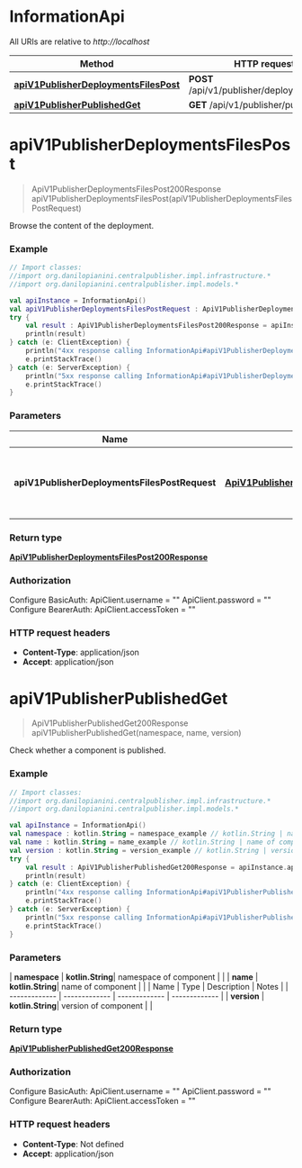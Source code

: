 # InformationApi

All URIs are relative to *http://localhost*

| Method | HTTP request | Description |
| ------------- | ------------- | ------------- |
| [**apiV1PublisherDeploymentsFilesPost**](InformationApi.md#apiV1PublisherDeploymentsFilesPost) | **POST** /api/v1/publisher/deployments/files |  |
| [**apiV1PublisherPublishedGet**](InformationApi.md#apiV1PublisherPublishedGet) | **GET** /api/v1/publisher/published |  |


<a id="apiV1PublisherDeploymentsFilesPost"></a>
# **apiV1PublisherDeploymentsFilesPost**
> ApiV1PublisherDeploymentsFilesPost200Response apiV1PublisherDeploymentsFilesPost(apiV1PublisherDeploymentsFilesPostRequest)



Browse the content of the deployment. 

### Example
```kotlin
// Import classes:
//import org.danilopianini.centralpublisher.impl.infrastructure.*
//import org.danilopianini.centralpublisher.impl.models.*

val apiInstance = InformationApi()
val apiV1PublisherDeploymentsFilesPostRequest : ApiV1PublisherDeploymentsFilesPostRequest =  // ApiV1PublisherDeploymentsFilesPostRequest | Request body containing the necessary parameters.
try {
    val result : ApiV1PublisherDeploymentsFilesPost200Response = apiInstance.apiV1PublisherDeploymentsFilesPost(apiV1PublisherDeploymentsFilesPostRequest)
    println(result)
} catch (e: ClientException) {
    println("4xx response calling InformationApi#apiV1PublisherDeploymentsFilesPost")
    e.printStackTrace()
} catch (e: ServerException) {
    println("5xx response calling InformationApi#apiV1PublisherDeploymentsFilesPost")
    e.printStackTrace()
}
```

### Parameters
| Name | Type | Description  | Notes |
| ------------- | ------------- | ------------- | ------------- |
| **apiV1PublisherDeploymentsFilesPostRequest** | [**ApiV1PublisherDeploymentsFilesPostRequest**](ApiV1PublisherDeploymentsFilesPostRequest.md)| Request body containing the necessary parameters. | |

### Return type

[**ApiV1PublisherDeploymentsFilesPost200Response**](ApiV1PublisherDeploymentsFilesPost200Response.md)

### Authorization


Configure BasicAuth:
    ApiClient.username = ""
    ApiClient.password = ""
Configure BearerAuth:
    ApiClient.accessToken = ""

### HTTP request headers

 - **Content-Type**: application/json
 - **Accept**: application/json

<a id="apiV1PublisherPublishedGet"></a>
# **apiV1PublisherPublishedGet**
> ApiV1PublisherPublishedGet200Response apiV1PublisherPublishedGet(namespace, name, version)



Check whether a component is published.

### Example
```kotlin
// Import classes:
//import org.danilopianini.centralpublisher.impl.infrastructure.*
//import org.danilopianini.centralpublisher.impl.models.*

val apiInstance = InformationApi()
val namespace : kotlin.String = namespace_example // kotlin.String | namespace of component
val name : kotlin.String = name_example // kotlin.String | name of component
val version : kotlin.String = version_example // kotlin.String | version of component
try {
    val result : ApiV1PublisherPublishedGet200Response = apiInstance.apiV1PublisherPublishedGet(namespace, name, version)
    println(result)
} catch (e: ClientException) {
    println("4xx response calling InformationApi#apiV1PublisherPublishedGet")
    e.printStackTrace()
} catch (e: ServerException) {
    println("5xx response calling InformationApi#apiV1PublisherPublishedGet")
    e.printStackTrace()
}
```

### Parameters
| **namespace** | **kotlin.String**| namespace of component | |
| **name** | **kotlin.String**| name of component | |
| Name | Type | Description  | Notes |
| ------------- | ------------- | ------------- | ------------- |
| **version** | **kotlin.String**| version of component | |

### Return type

[**ApiV1PublisherPublishedGet200Response**](ApiV1PublisherPublishedGet200Response.md)

### Authorization


Configure BasicAuth:
    ApiClient.username = ""
    ApiClient.password = ""
Configure BearerAuth:
    ApiClient.accessToken = ""

### HTTP request headers

 - **Content-Type**: Not defined
 - **Accept**: application/json

